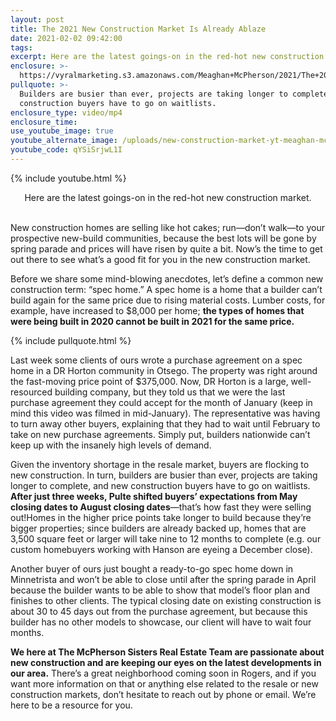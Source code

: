 ```yaml
---
layout: post
title: The 2021 New Construction Market Is Already Ablaze
date: 2021-02-02 09:42:00
tags:
excerpt: Here are the latest goings-on in the red-hot new construction market.
enclosure: >-
  https://vyralmarketing.s3.amazonaws.com/Meaghan+McPherson/2021/The+2021+New+Construction+Market+Is+Already+Ablaze.mp4
pullquote: >-
  Builders are busier than ever, projects are taking longer to complete, and new
  construction buyers have to go on waitlists.
enclosure_type: video/mp4
enclosure_time:
use_youtube_image: true
youtube_alternate_image: /uploads/new-construction-market-yt-meaghan-mcpherson.jpg
youtube_code: qYSiSrjwL1I
---
```


{% include youtube.html %}

<center>Here are the latest goings-on in the red-hot new construction market.</center>

<center>&nbsp;</center>

New construction homes are selling like hot cakes; run—don’t walk—to your prospective new-build communities, because the best lots will be gone by spring parade and prices will have risen by quite a bit. Now’s the time to get out there to see what’s a good fit for you in the new construction market.&nbsp;

Before we share some mind-blowing anecdotes, let’s define a common new construction term: “spec home.” A spec home is a home that a builder can’t build again for the same price due to rising material costs. Lumber costs, for example, have increased to $8,000 per home; **the types of homes that were being built in 2020 cannot be built in 2021 for the same price.&nbsp;**

{% include pullquote.html %}

Last week some clients of ours wrote a purchase agreement on a spec home in a DR Horton community in Otsego. The property was right around the fast-moving price point of $375,000. Now, DR Horton is a large, well-resourced building company, but they told us that we were the last purchase agreement they could accept for the month of January (keep in mind this video was filmed in mid-January). The representative was having to turn away other buyers, explaining that they had to wait until February to take on new purchase agreements. Simply put, builders nationwide can’t keep up with the insanely high levels of demand.&nbsp;

Given the inventory shortage in the resale market, buyers are flocking to new construction. In turn, builders are busier than ever, projects are taking longer to complete, and new construction buyers have to go on waitlists. **After just three weeks, Pulte shifted buyers’ expectations from May closing dates to August closing dates**—that’s how fast they were selling out\!Homes in the higher price points take longer to build because they’re bigger properties; since builders are already backed up, homes that are 3,500 square feet or larger will take nine to 12 months to complete (e.g. our custom homebuyers working with Hanson are eyeing a December close).&nbsp;

Another buyer of ours just bought a ready-to-go spec home down in Minnetrista and won’t be able to close until after the spring parade in April because the builder wants to be able to show that model’s floor plan and finishes to other clients. The typical closing date on existing construction is about 30 to 45 days out from the purchase agreement, but because this builder has no other models to showcase, our client will have to wait four months.&nbsp;

**We here at The McPherson Sisters Real Estate Team are passionate about new construction and are keeping our eyes on the latest developments in our area.** There’s a great neighborhood coming soon in Rogers, and if you want more information on that or anything else related to the resale or new construction markets, don’t hesitate to reach out by phone or email. We’re here to be a resource for you.
